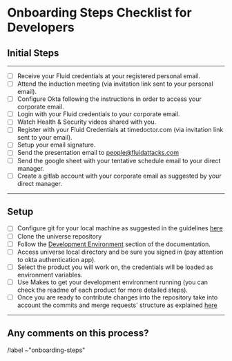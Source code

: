 <!--
SPDX-FileCopyrightText: 2022 Fluid Attacks <development@fluidattacks.com>

SPDX-License-Identifier: MPL-2.0
-->

# Onboarding Steps Checklist for Developers

## Initial Steps

---

- [ ] Receive your Fluid credentials at your registered personal email.
- [ ] Attend the induction meeting (via invitation link sent to your
      personal email).
- [ ] Configure Okta following the instructions in order to access your
      corporate email.
- [ ] Login with your Fluid credentials to your corporate email.
- [ ] Watch Health & Security videos shared with you.
- [ ] Register with your Fluid Credentials at timedoctor.com
      (via invitation link sent to your email).
- [ ] Setup your email signature.
- [ ] Send the presentation email to people@fluidattacks.com
- [ ] Send the google sheet with your tentative schedule email to your
      direct manager.
- [ ] Create a gitlab account with your corporate email as suggested by your
      direct manager.

---

## Setup

- [ ] Configure git for your local machine as suggested in the
      guidelines
      [here](https://docs.fluidattacks.com/development/stack/gitlab#guidelines)
- [ ] Clone the universe repository
- [ ] Follow the
      [Development Environment](https://docs.fluidattacks.com/development/setup)
      section of the documentation.
- [ ] Access universe local directory and be sure you signed in (pay attention
      to okta authentication app).
- [ ] Select the product you will work on,
      the credentials will be loaded as environment variables.
- [ ] Use Makes to get your development environment running
      (you can check the readme of each product for more detailed steps).
- [ ] Once you are ready to contribute changes into the repository take into
      account the commits and merge requests' structure as explained
      [here](https://docs.fluidattacks.com/development/stack/commitlint)

---

## Any comments on this process?

/label ~"onboarding-steps"

